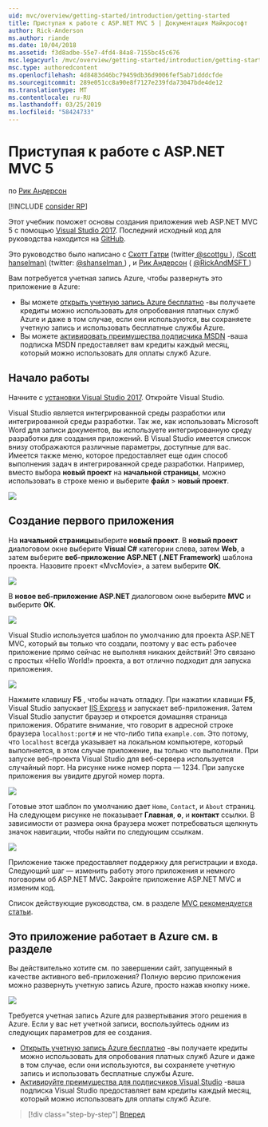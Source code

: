 ```yaml
---
uid: mvc/overview/getting-started/introduction/getting-started
title: Приступая к работе с ASP.NET MVC 5 | Документация Майкрософт
author: Rick-Anderson
ms.author: riande
ms.date: 10/04/2018
ms.assetid: f3d8adbe-55e7-4fd4-84a8-7155bc45c676
msc.legacyurl: /mvc/overview/getting-started/introduction/getting-started
msc.type: authoredcontent
ms.openlocfilehash: 4d8483d46bc79459db36d9006fef5ab71dddcfde
ms.sourcegitcommit: 289e051cc8a90e8f7127e239fda73047bde4de12
ms.translationtype: MT
ms.contentlocale: ru-RU
ms.lasthandoff: 03/25/2019
ms.locfileid: "58424733"
---
```

<a name="getting-started-with-aspnet-mvc-5"></a>Приступая к работе с ASP.NET MVC 5
====================
по [Рик Андерсон]((https://twitter.com/RickAndMSFT))

[!INCLUDE [consider RP](../../../../includes/razor.md)]

Этот учебник поможет основы создания приложения web ASP.NET MVC 5 с помощью [Visual Studio 2017](https://visualstudio.microsoft.com/downloads/?utm_medium=microsoft&utm_source=docs.microsoft.com&utm_campaign=button+cta&utm_content=download+vs2017). Последний исходный код для руководства находится на [GitHub](https://github.com/aspnet/AspNetDocs/tree/master/aspnet/mvc/overview/getting-started/introduction/sample/MvcMovie/MvcMovie).

Это руководство было написано с [Скотт Гатри](https://weblogs.asp.net/scottgu/) (twitter[ @scottgu ](https://twitter.com/scottgu) ), [(Scott hanselman)](http://www.hanselman.com/blog/) (twitter: [ @shanselman ](https://twitter.com/shanselman) ) , и [Рик Андерсон](https://twitter.com/RickAndMSFT) ( [ @RickAndMSFT ](https://twitter.com/#!/RickAndMSFT) )

Вам потребуется учетная запись Azure, чтобы развернуть это приложение в Azure:

- Вы можете [открыть учетную запись Azure бесплатно](https://azure.microsoft.com/pricing/free-trial/?WT.mc_id=A443DD604) -вы получаете кредиты можно использовать для опробования платных служб Azure и даже в том случае, если они используются, вы сохраняете учетную запись и использовать бесплатные службы Azure.
- Вы можете [активировать преимущества подписчика MSDN](https://azure.microsoft.com/pricing/member-offers/msdn-benefits-details/?WT.mc_id=A443DD604) -ваша подписка MSDN предоставляет вам кредиты каждый месяц, который можно использовать для оплаты служб Azure.

## <a name="get-started"></a>Начало работы

Начните с [установки Visual Studio 2017](https://visualstudio.microsoft.com/downloads/?utm_medium=microsoft&utm_source=docs.microsoft.com&utm_campaign=button+cta&utm_content=download+vs2017). Откройте Visual Studio.

Visual Studio является интегрированной среды разработки или интегрированной среды разработки. Так же, как использовать Microsoft Word для записи документов, вы используете интегрированную среду разработки для создания приложений. В Visual Studio имеется список внизу отображаются различные параметры, доступные для вас. Имеется также меню, которое предоставляет еще один способ выполнения задач в интегрированной среде разработки. Например, вместо выбора **новый проект** на **начальной страницы**, можно использовать в строке меню и выберите **файл** > **новый проект**.

![](getting-started/_static/image1.png)

## <a name="create-your-first-app"></a>Создание первого приложения

На **начальной страницы**выберите **новый проект**. В **новый проект** диалоговом окне выберите **Visual C#** категории слева, затем **Web**, а затем выберите **веб-приложение ASP.NET (.NET Framework)**  шаблона проекта. Назовите проект «MvcMovie», а затем выберите **ОК**.

![](getting-started/_static/image2.png)

В **новое веб-приложение ASP.NET** диалоговом окне выберите **MVC** и выберите **ОК**.

![](getting-started/_static/image3.png)

Visual Studio используется шаблон по умолчанию для проекта ASP.NET MVC, который вы только что создали, поэтому у вас есть рабочее приложение прямо сейчас не выполняя никаких действий! Это связано с простых «Hello World!» проекта, а вот отлично подходит для запуска приложения.

![](getting-started/_static/image4.png)

Нажмите клавишу **F5** , чтобы начать отладку. При нажатии клавиши **F5**, Visual Studio запускает [IIS Express](/iis/extensions/introduction-to-iis-express/iis-express-overview) и запускает веб-приложения. Затем Visual Studio запустит браузер и откроется домашняя страница приложения. Обратите внимание, что говорит в адресной строке браузера `localhost:port#` и не что-либо типа `example.com`. Это потому, что `localhost` всегда указывает на локальном компьютере, который выполняется, в этом случае приложение, вы только что выполнили. При запуске веб-проекта Visual Studio для веб-сервера используется случайный порт. На рисунке ниже номер порта — 1234. При запуске приложения вы увидите другой номер порта.

![](getting-started/_static/image5.png)

Готовые этот шаблон по умолчанию дает `Home`, `Contact`, и `About` страниц. На следующем рисунке не показывает **Главная**, **о**, и **контакт** ссылки. В зависимости от размера окна браузера может потребоваться щелкнуть значок навигации, чтобы найти по следующим ссылкам.

![](getting-started/_static/image6.png)

Приложение также предоставляет поддержку для регистрации и входа. Следующий шаг — изменить работу этого приложения и немного поговорим об ASP.NET MVC. Закройте приложение ASP.NET MVC и изменим код.

Список действующие руководства, см. в разделе [MVC рекомендуется статьи](../mvc-learning-sequence.md).

## <a name="see-this-app-running-on-azure"></a>Это приложение работает в Azure см. в разделе

Вы действительно хотите см. по завершении сайт, запущенный в качестве активного веб-приложения? Полную версию приложения можно развернуть учетную запись Azure, просто нажав кнопку ниже.

[![](https://azuredeploy.net/deploybutton.png)](https://azuredeploy.net/?repository=https://github.com/aspnet/AspNetDocs/tree/master/aspnet/mvc/overview/getting-started/introduction/sample/MvcMovie&amp;WT.mc_id=deploy_azure_aspnet)

Требуется учетная запись Azure для развертывания этого решения в Azure. Если у вас нет учетной записи, воспользуйтесь одним из следующих параметров для ее создания.

- [Открыть учетную запись Azure бесплатно](https://azure.microsoft.com/pricing/free-trial/?WT.mc_id=A443DD604) -вы получаете кредиты можно использовать для опробования платных служб Azure и даже в том случае, если они используются, вы сохраняете учетную запись и использовать бесплатные службы Azure.
- [Активируйте преимущества для подписчиков Visual Studio](https://azure.microsoft.com/pricing/member-offers/credit-for-visual-studio-subscribers) -ваша подписка Visual Studio предоставляет вам кредиты каждый месяц, который можно использовать для оплаты служб Azure.

> [!div class="step-by-step"]
> [Вперед](adding-a-controller.md)
